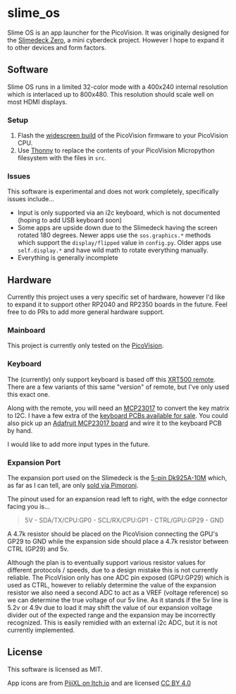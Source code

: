 # slime_os

Slime OS is an app launcher for the PicoVision. It was originally designed for the [Slimedeck Zero](https://youtu.be/rnwPmoWMGqk), a mini cyberdeck project. However I hope to expand it to other devices and form factors.

## Software

Slime OS runs in a limited 32-color mode with a 400x240 internal resolution which is interlaced up to 800x480. This resolution should scale well on most HDMI displays.

### Setup

1. Flash the [widescreen build](https://github.com/pimoroni/picovision/releases) of the PicoVision firmware to your PicoVision CPU.
2. Use [Thonny](https://thonny.org/) to replace the contents of your PicoVision Micropython filesystem with the files in `src`. 

### Issues

This software is experimental and does not work completely, specifically issues include...

* Input is only supported via an i2c keyboard, which is not documented (hoping to add USB keyboard soon)
* Some apps are upside down due to the Slimedeck having the screen rotated 180 degrees. Newer apps use the `sos.graphics.*` methods which support the `display/flipped` value in `config.py`. Older apps use `self.display.*` and have wild math to rotate everything manually.
* Everything is generally incomplete

## Hardware

Currently this project uses a very specific set of hardware, however I'd like to expand it to support other RP2040 and RP2350 boards in the future. Feel free to do PRs to add more general hardware support.

### Mainboard

This project is currently only tested on the [PicoVision](https://collabs.shop/fca3j3). 

### Keyboard

The (currently) only support keyboard is based off this [XRT500 remote](https://www.amazon.com/dp/B01IOZBNBC/?tag=boosteroven-20). There are a few variants of this same "version" of remote, but I've only used this exact one.

Along with the remote, you will need an [MCP23017](https://www.adafruit.com/product/732) to convert the key matrix to I2C. I have a few extra of the [keyboard PCBs available for sale](https://abe.today/products/mcp23017-port-expander-for-xrt500-tv-remote). You could also pick up an [Adafruit MCP23017 board](https://www.adafruit.com/product/5346) and wire it to the keyboard PCB by hand.

I would like to add more input types in the future.

### Expansion Port

The expansion port used on the Slimedeck is the [5-pin Dk925A-10M](https://cdn.shopify.com/s/files/1/0174/1800/files/DK925A-10M.pdf?v=1643016288) which, as far as I can tell, are only [sold via Pimoroni](https://collabs.shop/knlijz).

The pinout used for an expansion read left to right, with the edge connector facing you is...

> 5V - SDA/TX/CPU:GP0 - SCL/RX/CPU:GP1 - CTRL/GPU:GP29 - GND

A 4.7k resistor should be placed on the PicoVision connecting the GPU's GP29 to GND while the expansion side should place a 4.7k resistor between CTRL (GP29) and 5v.

Although the plan is to eventually support various resistor values for different protocols / speeds, due to a design mistake this is not currently reliable. The PicoVision only has one ADC pin exposed (GPU:GP29) which is used as CTRL, however to reliably determine the value of the expansion resistor we also need a second ADC to act as a VREF (voltage reference) so we can determine the true voltage of our 5v line. As it stands if the 5v line is 5.2v or 4.9v due to load it may shift the value of our expansion voltage divider out of the expected range and the expansion may be incorrectly recognized. This is easily remidied with an external i2c ADC, but it is not currently implemented.

## License

This software is licensed as MIT.

App icons are from [PiiiXL on Itch.io](https://piiixl.itch.io/mega-1-bit-icons-bundle) and are licensed [CC BY 4.0](https://creativecommons.org/licenses/by/4.0/deed.en)
